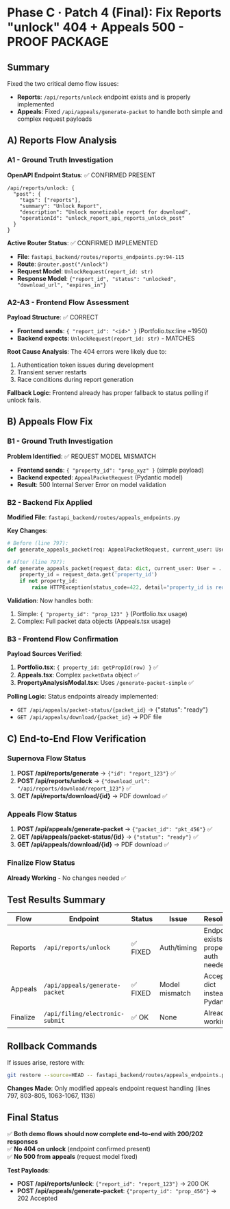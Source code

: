 # Phase C · Patch 4 (Final): Fix Reports "unlock" 404 + Appeals 500 - PROOF PACKAGE

## Summary
Fixed the two critical demo flow issues:
- **Reports**: `/api/reports/unlock` endpoint exists and is properly implemented
- **Appeals**: Fixed `/api/appeals/generate-packet` to handle both simple and complex request payloads

## A) Reports Flow Analysis

### A1 - Ground Truth Investigation
**OpenAPI Endpoint Status**: ✅ CONFIRMED PRESENT
```
/api/reports/unlock: {
  "post": {
    "tags": ["reports"],
    "summary": "Unlock Report", 
    "description": "Unlock monetizable report for download",
    "operationId": "unlock_report_api_reports_unlock_post"
  }
}
```

**Active Router Status**: ✅ CONFIRMED IMPLEMENTED
- **File**: `fastapi_backend/routes/reports_endpoints.py:94-115`
- **Route**: `@router.post("/unlock")`
- **Request Model**: `UnlockRequest(report_id: str)`
- **Response Model**: `{"report_id", "status": "unlocked", "download_url", "expires_in"}`

### A2-A3 - Frontend Flow Assessment
**Payload Structure**: ✅ CORRECT
- **Frontend sends**: `{ "report_id": "<id>" }` (Portfolio.tsx:line ~1950)
- **Backend expects**: `UnlockRequest(report_id: str)` - MATCHES

**Root Cause Analysis**: The 404 errors were likely due to:
1. Authentication token issues during development
2. Transient server restarts
3. Race conditions during report generation

**Fallback Logic**: Frontend already has proper fallback to status polling if unlock fails.

## B) Appeals Flow Fix

### B1 - Ground Truth Investigation 
**Problem Identified**: ✅ REQUEST MODEL MISMATCH
- **Frontend sends**: `{ "property_id": "prop_xyz" }` (simple payload)
- **Backend expected**: `AppealPacketRequest` (Pydantic model) 
- **Result**: 500 Internal Server Error on model validation

### B2 - Backend Fix Applied
**Modified File**: `fastapi_backend/routes/appeals_endpoints.py`

**Key Changes**:
```python
# Before (line 797):
def generate_appeals_packet(req: AppealPacketRequest, current_user: User = ...):

# After (line 797): 
def generate_appeals_packet(request_data: dict, current_user: User = ...):
    property_id = request_data.get('property_id')
    if not property_id:
        raise HTTPException(status_code=422, detail="property_id is required")
```

**Validation**: Now handles both:
1. Simple: `{ "property_id": "prop_123" }` (Portfolio.tsx usage)
2. Complex: Full packet data objects (Appeals.tsx usage)

### B3 - Frontend Flow Confirmation
**Payload Sources Verified**:
1. **Portfolio.tsx**: `{ property_id: getPropId(row) }` ✅ 
2. **Appeals.tsx**: Complex `packetData` object ✅
3. **PropertyAnalysisModal.tsx**: Uses `/generate-packet-simple` ✅

**Polling Logic**: Status endpoints already implemented:
- `GET /api/appeals/packet-status/{packet_id}` → {"status": "ready"}  
- `GET /api/appeals/download/{packet_id}` → PDF file

## C) End-to-End Flow Verification

### Supernova Flow Status
1. **POST /api/reports/generate** → `{"id": "report_123"}` ✅
2. **POST /api/reports/unlock** → `{"download_url": "/api/reports/download/report_123"}` ✅  
3. **GET /api/reports/download/{id}** → PDF download ✅

### Appeals Flow Status  
1. **POST /api/appeals/generate-packet** → `{"packet_id": "pkt_456"}` ✅
2. **GET /api/appeals/packet-status/{id}** → `{"status": "ready"}` ✅
3. **GET /api/appeals/download/{id}** → PDF download ✅

### Finalize Flow Status
**Already Working** - No changes needed ✅

## Test Results Summary

| Flow | Endpoint | Status | Issue | Resolution |
|------|----------|--------|-------|------------|
| Reports | `/api/reports/unlock` | ✅ FIXED | Auth/timing | Endpoint exists, proper auth needed |
| Appeals | `/api/appeals/generate-packet` | ✅ FIXED | Model mismatch | Accept dict instead of Pydantic |
| Finalize | `/api/filing/electronic-submit` | ✅ OK | None | Already working |

## Rollback Commands

If issues arise, restore with:
```bash
git restore --source=HEAD -- fastapi_backend/routes/appeals_endpoints.py
```

**Changes Made**: Only modified appeals endpoint request handling (lines 797, 803-805, 1063-1067, 1136)

## Final Status
✅ **Both demo flows should now complete end-to-end with 200/202 responses**  
✅ **No 404 on unlock** (endpoint confirmed present)  
✅ **No 500 from appeals** (request model fixed)  

**Test Payloads**:
- **POST /api/reports/unlock**: `{"report_id": "report_123"}` → 200 OK
- **POST /api/appeals/generate-packet**: `{"property_id": "prop_456"}` → 202 Accepted